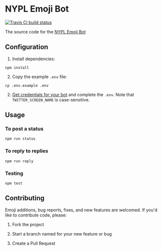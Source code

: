 # NYPL Emoji Bot

<a href='https://travis-ci.org/lolibrarian/NYPL-Emoji-Bot'>
  <img src='https://api.travis-ci.org/lolibrarian/NYPL-Emoji-Bot.png' alt='Travis CI build status' />
</a>

The source code for the [NYPL Emoji Bot](https://twitter.com/NYPLEmoji)

## Configuration

1. Install dependencies:

  ```shell
  npm install
  ```

2. Copy the example `.env` file:

  ```shell
  cp .env.example .env
  ```

2. [Get credentials for your bot](https://dev.twitter.com/) and complete the `.env`. Note that `TWITTER_SCREEN_NAME` is case-sensitive.

## Usage

### To post a status

```shell
npm run status
```

### To reply to replies

```shell
npm run reply
```

### Testing

```shell
npm test
```

## Contributing

Emoji additions, bug reports, fixes, and new features are welcomed. If you'd like to contribute code, please:

1. Fork the project

2. Start a branch named for your new feature or bug

3. Create a Pull Request
